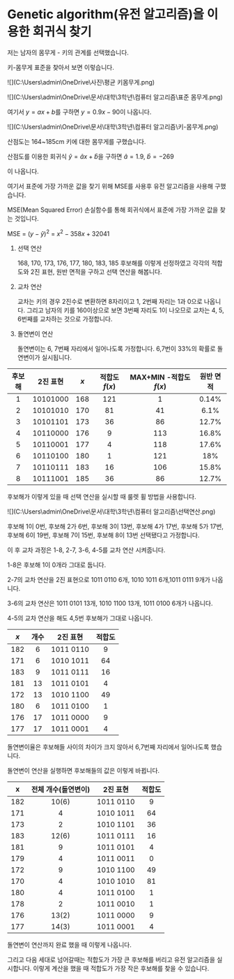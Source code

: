 # Genetic algorithm(유전 알고리즘)을 이용한 회귀식 찾기 #

저는 남자의 몸무게 - 키의 관계를 선택했습니다.

키-몸무게 표준을 찾아서 보면 이렇습니다.

![](C:\Users\admin\OneDrive\사진\평균 키몸무게.png)

![](C:\Users\admin\OneDrive\문서\대학\3학년\컴퓨터 알고리즘\표준 몸무게.png)

여기서 $y=ax+b$를 구하면 $y=0.9x-90$이 나옵니다.



![](C:\Users\admin\OneDrive\문서\대학\3학년\컴퓨터 알고리즘\키-몸무게.png)

산점도는 164~185cm 키에 대한 몸무게를 구했습니다.

산점도를 이용한 회귀식  $\hat{y}=\hat{a}x+\hat{b}$을 구하면  $\hat{a} = 1.9$, $\hat{b}=-269$

이 나옵니다.

여기서 표준에 가장 가까운 값을 찾기 위해 MSE를 사용후 유전 알고리즘을 사용해 구했습니다.

MSE(Mean Squared Error) 손실함수를 통해 회귀식에서 표준에 가장 가까운 값을 찾는 것입니다.



MSE = $(y-\hat{y})^2$ =  $x^2-358x+32041$ 

1. 선택 연산

   168, 170, 173, 176, 177, 180, 183, 185 후보해를 이렇게 선정하였고 각각의 적합도와 2진 표현, 원반 면적을 구하고 선택 연산을 해봅니다.

2. 교차 연산

   교차는 키의 경우 2진수로 변환하면 8자리이고 1, 2번째 자리는 1과 0으로 나옵니다. 그리고 남자의 키를 160이상으로 보면 3번째 자리도 1이 나오므로 교차는 4, 5, 6번째를 교차하는 것으로 가정합니다.

3. 돌연변이 연산

   돌연변이는 6, 7번째 자리에서 일어나도록 가정합니다. 6,7번이 33%의 확률로 돌연변이가 실시됩니다. 

| 후보해 | 2진 표현 | $x$  | 적합도 $f(x)$ | MAX+MIN -적합도 $f(x)$ | 원반 면적 |
| :----: | :------: | :--: | :-----------: | :--------------------: | :-------: |
|   1    | 10101000 | 168  |      121      |           1            |   0.14%   |
|   2    | 10101010 | 170  |      81       |           41           |   6.1%    |
|   3    | 10101101 | 173  |      36       |           86           |   12.7%   |
|   4    | 10110000 | 176  |       9       |          113           |   16.8%   |
|   5    | 10110001 | 177  |       4       |          118           |   17.6%   |
|   6    | 10110100 | 180  |       1       |          121           |    18%    |
|   7    | 10110111 | 183  |      16       |          106           |   15.8%   |
|   8    | 10111001 | 185  |      36       |           86           |   12.7%   |

후보해가 이렇게 있을 때 선택 연산을 실시할 때 룰렛 휠 방법을 사용합니다.

![](C:\Users\admin\OneDrive\문서\대학\3학년\컴퓨터 알고리즘\선택연산.png)

후보해 1이 0번, 후보해 2가 6번, 후보해 3이 13번, 후보해 4가 17번, 후보해 5가 17번, 후보해 6이 19번, 후보해 7이 15번, 후보해 8이 13번 선택됐다고 가정합니다.

이 후 교차 과정은  1-8, 2-7, 3-6, 4-5를 교차 연산 시켜줍니다.

1-8은 후보해 1이 0개라 그대로 둡니다.

2-7의 교차 연산을 2진 표현으로 1011 0110 6개, 1010 1011 6개,1011 0111 9개가 나옵니다.

3-6의 교차 연산은 1011 0101 13개, 1010 1100 13개, 1011 0100 6개가 나옵니다.

4-5의 교차 연산을 해도 4,5번 후보해가 그대로 나옵니다.

| $x$  | 개수 | 2진 표현  | 적합도 |
| :--: | :--: | :-------: | :----: |
| 182  |  6   | 1011 0110 |   9    |
| 171  |  6   | 1010 1011 |   64   |
| 183  |  9   | 1011 0111 |   16   |
| 181  |  13  | 1011 0101 |   4    |
| 172  |  13  | 1010 1100 |   49   |
| 180  |  6   | 1011 0100 |   1    |
| 176  |  17  | 1011 0000 |   9    |
| 177  |  17  | 1011 0001 |   4    |

돌연변이율은 후보해들 사이의 차이가 크지 않아서 6,7번째 자리에서 일어나도록 했습니다.



돌연변이 연산을 실행하면 후보해들의 값은 이렇게 바뀝니다.

|  x   | 전체 개수(돌연변이) | 2진 표현  | 적합도 |
| :--: | :-----------------: | :-------: | :----: |
| 182  |        10(6)        | 1011 0110 |   9    |
| 171  |          4          | 1010 1011 |   64   |
| 173  |          2          | 1010 1101 |   36   |
| 183  |        12(6)        | 1011 0111 |   16   |
| 181  |          9          | 1011 0101 |   4    |
| 179  |          4          | 1011 0011 |   0    |
| 172  |          9          | 1010 1100 |   49   |
| 170  |          4          | 1010 1010 |   81   |
| 180  |          4          | 1011 0100 |   1    |
| 178  |          2          | 1011 0010 |   1    |
| 176  |        13(2)        | 1011 0000 |   9    |
| 177  |        14(3)        | 1011 0001 |   4    |

돌연변이 연산까지 완료 했을 때 이렇게 나옵니다.

그리고 다음 세대로 넘어갈때는 적합도가 가장 큰 후보해를 버리고 유전 알고리즘을 실시합니다. 이렇게 계산을 했을 때 적합도가 가장 작은 후보해를 찾을 수 있습니다.